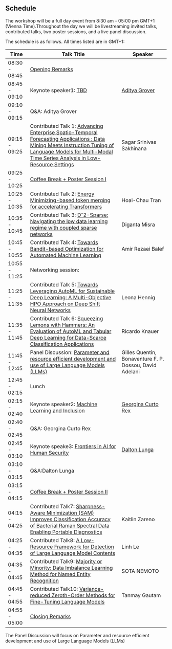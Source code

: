 ## Schedule

The workshop will be a full day event from 8:30 am - 05:00 pm GMT+1 (Vienna Time).Throughout the day we will be livestreaming invited talks, contributed talks, two poster sessions, and a live panel discussion.

The schedule is as follows. All times listed are in GMT+1:

|Time           |  Talk Title    |  Speaker  |
| ------------- | ----------------- | ------ |
|08:30 - 08:45 |<a href="https://iclr.cc/virtual/2024/21814"  target="_blank"> Opening Remarks </a>  | |
|08:45 - 09:10 |Keynote speaker1: <a href="https://iclr.cc/virtual/2024/21815" target="_blank"> TBD </a> | <a href="https://aditya-grover.github.io/" target="_blank"> Aditya Grover </a> |
|09:10 - 09:15 |Q&A: Aditya Grover | |
|09:15 - 09:25 |Contributed Talk 1: <a href="https://iclr.cc/virtual/2024/21817" target="_blank">Advancing Enterprise Spatio-Temporal Forecasting Applications : Data Mining Meets Instruction Tuning of Language Models for Multi-Modal Time Series Analysis in Low-Resource Settings </a> |Sagar Srinivas Sakhinana |
|09:25 - 10:25 |<a href="https://iclr.cc/virtual/2024/21818" target="_blank">Coffee Break + Poster Session I <a/>| |
|10:25 - 10:35 |Contributed Talk 2:  <a href="https://iclr.cc/virtual/2024/21819" target="_blank">Energy Minimizing-based token merging for accelerating Transformers </a> |Hoai-Chau Tran |
|10:35 - 10:45 |Contributed Talk 3:  <a href="https://iclr.cc/virtual/2024/21820" target="_blank">	Dˆ2-Sparse: Navigating the low data learning regime with coupled sparse networks </a> |Diganta Misra |
|10:45 - 10:55 |Contributed Talk 4:  <a href="https://iclr.cc/virtual/2024/21821" target="_blank">	Towards Bandit-based Optimization for Automated Machine Learning </a> |Amir Rezaei Balef |
|10:55 - 11:25 |Networking session:  | |
|11:25 - 11:35 |Contributed Talk 5:  <a href="https://iclr.cc/virtual/2024/21824" target="_blank">	Towards Leveraging AutoML for Sustainable Deep Learning: A Multi-Objective HPO Approach on Deep Shift Neural Networks  </a> |Leona Hennig|
|11:35 - 11:45 |Contributed Talk 6:  <a href="https://iclr.cc/virtual/2024/21825" target="_blank">	Squeezing Lemons with Hammers: An Evaluation of AutoML and Tabular Deep Learning for Data-Scarce Classification Applications </a> |Ricardo Knauer |
|11:45 - 12:45 |Panel Discussion:  <a href ="https://iclr.cc/virtual/2024/21826" target ="_blank"> Parameter and resource efficient development and use of Large Language Models (LLMs) <a/> |Gilles Quentin, Bonaventure F. P. Dossou, David Adelani |
|12:45 - 02:15 |Lunch| |
|02:15 - 02:40 |Keynote speaker2:  <a href ="https://iclr.cc/virtual/2024/21828" target ="_blank"> Machine Learning and Inclusion <a/>| <a href ="https://techethics.nd.edu/people/georgina-curto-rex/" target ="_blank"> Georgina Curto Rex  </a> |
|02:40 - 02:45 |Q&A: Georgina Curto Rex | |
|02:45 - 03:10 |Keynote speake3: <a href ="https://iclr.cc/virtual/2024/21830" target ="_blank"> Frontiers in AI for Human Security  </a>| <a href ="https://www.ornl.gov/staff-profile/dalton-d-lunga" target ="_blank" >Dalton Lunga<a/> | |
|03:10 - 03:15 |Q&A:Dalton Lunga | |
|03:15 - 04:15 |<a href="https://iclr.cc/virtual/2024/21832" target="_blank"> Coffee Break + Poster Session II<a/>| |
|04:15 - 04:25 |Contributed Talk7:  <a href="https://iclr.cc/virtual/2024/21833" target="_blank">	Sharpness-Aware Minimization (SAM) Improves Classification Accuracy of Bacterial Raman Spectral Data Enabling Portable Diagnostics  </a> |Kaitlin Zareno|
|04:25 - 04:35 |Contributed Talk8:  <a href="https://iclr.cc/virtual/2024/21834" target="_blank">	A Low-Resource Framework for Detection of Large Language Model Contents </a> |Linh Le|
|04:35 - 04:45 |Contributed Talk9:  <a href="https://iclr.cc/virtual/2024/21835" target="_blank">	Majority or Minority: Data Imbalance Learning Method for Named Entity Recognition  </a> |SOTA NEMOTO|
|04:45 - 04:55 |Contributed Talk10:  <a href="https://iclr.cc/virtual/2024/21836" target="_blank">	Variance-reduced Zeroth-Order Methods for Fine-Tuning Language Models  </a> |Tanmay Gautam|
|04:55 - 05:00 |<a href="https://iclr.cc/virtual/2024/21837" target="_blank">Closing Remarks <a/>| |


The Panel Discussion will focus on Parameter and resource efficient development and use of Large Language Models (LLMs) 
